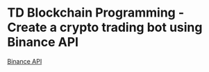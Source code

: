 # TD Blockchain Programming - Create a crypto trading bot using Binance API

[Binance API](https://binance-docs.github.io/apidocs/spot/en/?fbclid=IwAR0Q-ssXuupxIKNEp95EytWJ18tLjDy8qJd4BYBEXHKtzbt5tnamtwfPIp4#api-key-setup)

